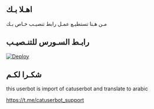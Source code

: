 ## اهـلا بـك
مـن هـنا تستطيـع عمـل رابط تنصيـب خـاص بـك

## رابـط السـورس للتنـصيـب

[![Deploy](https://www.herokucdn.com/deploy/button.svg)](https://heroku.com/deploy?template=https://github.com/moopm/jmthon)

## شكـرا لكـم 


this userbot is import of catuserbot and translate to arabic

https://t.me/catuserbot_support
